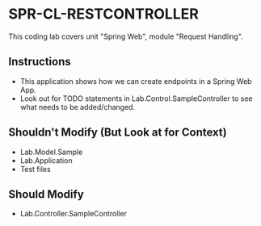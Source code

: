 # SPR-CL-RESTCONTROLLER

This coding lab covers unit "Spring Web", module "Request Handling".

## Instructions
- This application shows how we can create endpoints in a Spring Web App.
- Look out for TODO statements in Lab.Control.SampleController to see what needs to be added/changed.

## Shouldn't Modify (But Look at for Context)
- Lab.Model.Sample
- Lab.Application
- Test files

## Should Modify
- Lab.Controller.SampleController